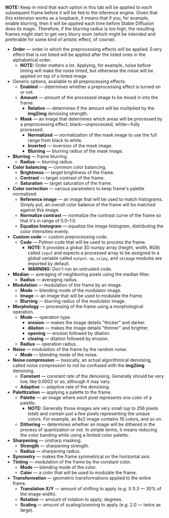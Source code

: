 **NOTE:** Keep in mind that each option in this tab will be applied to _each_ subsequent frame before it will be fed to the inference engine. Given that this extension works as a loopback, it means that if you, for example, enable blurring, then it will be applied each time before Stable Diffusion does its magic. Therefore, if the blurring radius is too high, the resulting frames might start to get very blurry soon (which might be intended and preferable for some kind of artistic effect, of course).

* **Order** — order in which the preprocessing effects will be applied. Every effect that is not listed will be applied after the listed ones in the alphabetical order.
    * **NOTE:** Order matters a lot. Applying, for example, noise before tinting will make the noise tinted, but otherwise the noise will be applied on top of a tinted image.
* Generic options, available to all preprocessing effects:
    * **Enabled** — determines whether a preprocessing effect is turned on or not.
    * **Amount** — amount of the processed image to be mixed in into the frame.
        * **Relative** — determines if the amount will be multiplied by the **img2img** denoising strength.
    * **Mask** — an image that determines which areas will be processed by a preprocessing effect; black—unprocessed, white—fully processed.
        * **Normalized** — normalization of the mask image to use the full range from black to white.
        * **Inverted** — inversion of the mask image.
        * **Blurring** — blurring radius of the mask image.
* **Blurring** — frame blurring.
    * **Radius** — blurring radius.
* **Color balancing** — common color balancing.
    * **Brightness** — target brightness of the frame.
    * **Contrast** — target contrast of the frame.
    * **Saturation** — target saturation of the frame.
* **Color correction** — various parameters to keep frame's palette normalized.
    * **Reference image** — an image that will be used to match histograms. Simply put, an overall color balance of the frame will be matched against this image.
    * **Normalize contrast** — normalize the contrast curve of the frame so that it's in range of 0.0–1.0.
    * **Equalize histogram** — equalize the image histogram, distributing the color intensities evenly.
* **Custom code** — custom preprocessing code.
    * **Code** — Python code that will be used to process the frame.
        * **NOTE:** It provides a global 3D numpy array (height, width, RGB) called `input` and expects a processed array to be assigned to a global variable called `output`. `np`, `scipy`, and `skimage` modules are imported by default.
        * **WARNING:** Don't run an untrusted code.
* **Median** — averaging of neighboring pixels using the median filter.
    * **Radius** — averaging radius.
* **Modulation** — modulation of the frame by an image.
    * **Mode** — blending mode of the modulator image.
    * **Image** — an image that will be used to modulate the frame.
    * **Blurring** — blurring radius of the modulator image.
* **Morphology** — processing of the frame using a morphological operation.
    * **Mode** — operation type.
        * **erosion** — makes the image details "thicker" and darker.
        * **dilation** — makes the image details "thinner" and brighter.
        * **opening** — erosion followed by dilation.
        * **closing** — dilation followed by erosion.
    * **Radius** — operation radius.
* **Noise** — modulation of the frame by the random noise.
    * **Mode** — blending mode of the noise.
* **Noise compression** — basically, an actual algorithmical denoising, called noise compression to not be confused with the **img2img** denoising.
    * **Constant** — constant rate of the denoising. Generally should be very low, like 0.0002 or so, although it may vary.
    * **Adaptive** — adaptive rate of the denoising.
* **Palettization** — applying a palette to the frame.
    * **Palette** — an image where _each_ pixel represents one color of a palette.
        * **NOTE:** Generally those images are very small (up to 256 pixels _total_) and contain just a few pixels representing the unique colors. For example, an 8x2 image contains 16 colors, and so on.
    * **Dithering** — determines whether an image will be dithered in the process of quantization or not. In simple terms, it means reducing the color banding while using a limited color palette.
* **Sharpening** — unsharp masking.
    * **Strength** — sharpening strength.
    * **Radius** — sharpening radius.
* **Symmetry** — makes the frame symmetrical on the horizontal axis.
* **Tinting** — modulation of the frame by the constant color.
    * **Mode** — blending mode of the color.
    * **Color** — a color that will be used to modulate the frame.
* **Transformation** — geometric transformations applied to the entire frame.
    * **Translation X/Y** — amount of shifting to apply (e.g. X 0.3 — 30% of the image width).
    * **Rotation** — amount of rotation to apply; degrees.
    * **Scaling** — amount of scaling/zooming to apply (e.g. 2.0 — twice as large).

